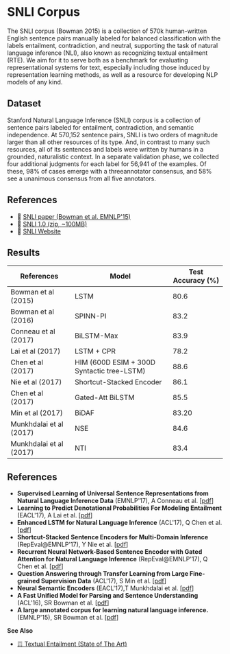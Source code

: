 # SNLI Corpus

The SNLI corpus (Bowman 2015) is a collection of 570k human-written English sentence pairs manually labeled for balanced classification with the labels entailment, contradiction, and neutral, supporting the task of natural language inference (NLI), also known as recognizing textual entailment (RTE). We aim for it to serve both as a benchmark for evaluating representational systems for text, especially including those induced by representation learning methods, as well as a resource for developing NLP models of any kind.


## Dataset

Stanford Natural Language Inference (SNLI) corpus is a collection of sentence pairs labeled for entailment, contradiction, and semantic independence. At 570,152 sentence pairs, SNLI is two orders of magnitude larger than all other resources of its type. And, in contrast to many such resources, all of its sentences and labels were written by humans in a grounded, naturalistic context. In a separate validation phase, we collected four additional judgments for each label for 56,941 of the examples. Of these, 98% of cases emerge with a threeannotator consensus, and 58% see a unanimous consensus from all five annotators.

## References

* :scroll: [SNLI paper (Bowman et al. EMNLP'15)](https://nlp.stanford.edu/pubs/snli_paper.pdf)
* :file_folder: [SNLI 1.0 (zip, ~100MB)](https://nlp.stanford.edu/projects/snli/snli_1.0.zip)
* :link: [SNLI Website](https://nlp.stanford.edu/projects/snli/)


## Results

| References              | Model                                      | Test Accuracy (%) |
|-------------------------|--------------------------------------------|-------------------|
| Bowman et al (2015)     | LSTM                                       | 80.6              |
| Bowman et al (2016)     | SPINN-PI                                   | 83.2              |
| Conneau et al (2017)    | BiLSTM-Max                                 | 83.9              |
| Lai et al (2017)        | LSTM + CPR                                 | 78.2              |
| Chen et al (2017)       | HIM (600D ESIM + 300D Syntactic tree-LSTM) | 88.6              |
| Nie et al (2017)        | Shortcut-Stacked Encoder                   | 86.1              |
| Chen et al (2017)       | Gated-Att BiLSTM                           | 85.5              |
| Min et al (2017)        | BiDAF                                      | 83.20             |
| Munkhdalai et al (2017) | NSE                                        | 84.6              |
| Munkhdalai et al (2017) | NTI                                        | 83.4              |


## References 

* **Supervised Learning of Universal Sentence Representations from Natural Language Inference Data** (EMNLP'17), A Conneau et al. [[pdf](https://pdfs.semanticscholar.org/ccb4/2d732b94a2d9ad942cad22107389591fc980.pdf?_ga=2.198254639.1229478610.1512832600-1361082864.1510655493)]
* **Learning to Predict Denotational Probabilities For Modeling Entailment** (EACL'17), A Lai et al. [[pdf](https://pdfs.semanticscholar.org/1468/d174aa49ec091d92c4709c48f24d65927f93.pdf?_ga=2.134889969.1229478610.1512832600-1361082864.1510655493)]
* **Enhanced LSTM for Natural Language Inference** (ACL'17), Q Chen et al. [[pdf](https://pdfs.semanticscholar.org/9b84/3ea293e72d83c14a7a6ee8165037a9cc484a.pdf?_ga=2.234423454.1229478610.1512832600-1361082864.1510655493)]
* **Shortcut-Stacked Sentence Encoders for Multi-Domain Inference** (RepEval@EMNLP'17), Y Nie et al. [[pdf](https://pdfs.semanticscholar.org/a887/d1031398f01f0f01e9167567e8bc49537419.pdf?_ga=2.121203080.1229478610.1512832600-1361082864.1510655493)]
* **Recurrent Neural Network-Based Sentence Encoder with Gated Attention for Natural Language Inference** (RepEval@EMNLP'17), Q Chen et al. [[pdf](https://pdfs.semanticscholar.org/ceb7/dddbd0c51f511c4ba97d328b48fd10d2a7fc.pdf?_ga=2.221332632.1229478610.1512832600-1361082864.1510655493)]
* **Question Answering through Transfer Learning from Large Fine-grained Supervision Data** (ACL'17), S Min et al. [[pdf](https://pdfs.semanticscholar.org/dea0/9775b944e96d3099ae4c2e9187c97cb20090.pdf?_ga=2.226697373.1229478610.1512832600-1361082864.1510655493)]
* **Neural Semantic Encoders** (EACL'17),T Munkhdalai et al. [[pdf](https://arxiv.org/abs/1607.04315)]
* **A Fast Unified Model for Parsing and Sentence Understanding** (ACL'16), SR Bowman et al. [[pdf](https://arxiv.org/pdf/1603.06021.pdf)]
* **A large annotated corpus for learning natural language inference.** (EMNLP'15), SR Bowman et al. [[pdf](https://nlp.stanford.edu/pubs/snli_paper.pdf)]

**See Also**

* [☶ Textual Entailment (State of The Art)](https://github.com/magizbox/underthesea/wiki/English-NLP-SOTA#textual-entailment)